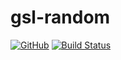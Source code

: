 # gsl-random
[![GitHub](https://img.shields.io/github/license/patperry/hs-gsl-random)](https://github.com/patperry/hs-gsl-random/blob/master/LICENSE)
[![Build Status](https://travis-ci.org/patperry/hs-gsl-random.svg?branch=master)](https://travis-ci.org/patperry/hs-gsl-random)
